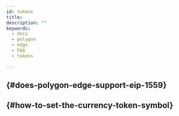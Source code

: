 ```yaml
---
id: tokens
title:
description: ""
keywords:
  - docs
  - polygon
  - edge
  - FAQ
  - tokens

---
```


##  {#does-polygon-edge-support-eip-1559}


##  {#how-to-set-the-currency-token-symbol}




